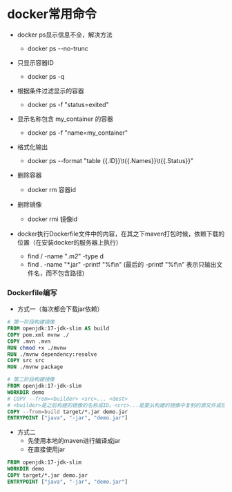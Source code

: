 # docker常用命令

+ docker ps显示信息不全，解决方法
  - docker ps --no-trunc
  
+ 只显示容器ID
  - docker ps -q
  
+ 根据条件过滤显示的容器
  - docker ps -f "status=exited"

+ 显示名称包含 my_container 的容器
  - docker ps -f "name=my_container"  
  
+ 格式化输出
  - docker ps --format "table {{.ID}}\t{{.Names}}\t{{.Status}}"

+ 删除容器
  - docker rm 容器id

+ 删除镜像
  - docker rmi 镜像id

+ docker执行Dockerfile文件中的内容，在其之下maven打包时候，依赖下载的位置（在安装docker的服务器上执行）
  - find / -name "*.m2*" -type d
  - find . -name "*.jar" -printf "%f\n" (最后的 -printf "%f\n" 表示只输出文件名，而不包含路径)


### Dockerfile编写
+ 方式一（每次都会下载jar依赖）
```dockerfile
# 第一阶段构建镜像
FROM openjdk:17-jdk-slim AS build
COPY pom.xml mvnw ./
COPY .mvn .mvn
RUN chmod +x ./mvnw
RUN ./mvnw dependency:resolve
COPY src src
RUN ./mvnw package

# 第二阶段构建镜像
FROM openjdk:17-jdk-slim
WORKDIR demo
# COPY --from=<builder> <src>... <dest>
# <builder>是之前构建的镜像的名称或ID。<src>...是要从构建的镜像中复制的源文件或目录，可以是多个。<dest>是目标路径。
COPY --from=build target/*.jar demo.jar
ENTRYPOINT ["java", "-jar", "demo.jar"]
```

+ 方式二
  + 先使用本地的maven进行编译成jar
  + 在直接使用jar
```dockerfile
FROM openjdk:17-jdk-slim
WORKDIR demo
COPY target/*.jar demo.jar
ENTRYPOINT ["java", "-jar", "demo.jar"]
```




